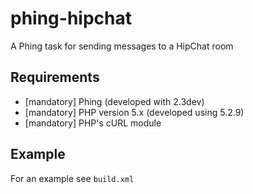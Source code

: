 phing-hipchat
=============

A Phing task for sending messages to a HipChat room

Requirements
------------

* [mandatory] Phing (developed with 2.3dev)
* [mandatory] PHP version 5.x (developed using 5.2.9)
* [mandatory] PHP's cURL module

Example
--------

For an example see `build.xml`


